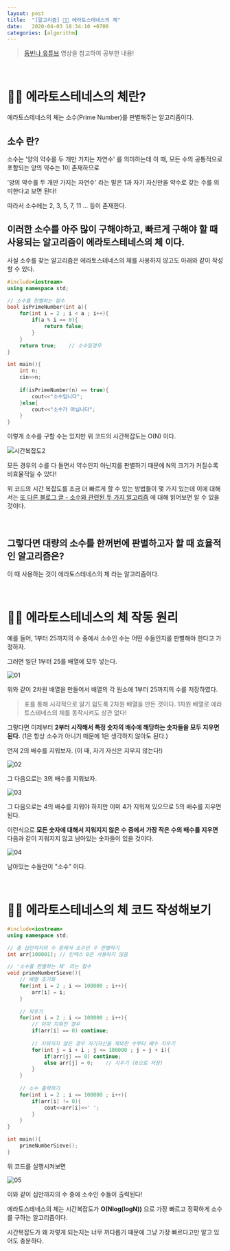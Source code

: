 ```yaml
---
layout: post
title:  "[알고리즘] 👨‍🦳 에라토스테네스의 체"
date:   2020-04-03 18:34:10 +0700
categories: [algorithm]
---
```


> [동빈나 유튜브](https://www.youtube.com/watch?v=5ypkoEgFdH8&list=PLRx0vPvlEmdDHxCvAQS1_6XV4deOwfVrz&index=24) 영상을 참고하여 공부한 내용!

<br>

# 👨‍🦳 에라토스테네스의 체란?

에라토스테네스의 체는 소수(Prime Number)를 판별해주는 알고리즘이다.

## __소수__ 란?

소수는 '양의 약수를 두 개만 가지는 자연수' 를 의미하는데 이 때, 모든 수의 공통적으로 포함되는 양의 약수는 1이 존재하므로 

'양의 약수를 두 개만 가지는 자연수' 라는 말은 1과 자기 자신만을 약수로 갖는 수를 의미한다고 보면 된다!

따라서 소수에는 2, 3, 5, 7, 11 ... 등이 존재한다.

## 이러한 소수를 아주 많이 구해야하고, 빠르게 구해야 할 때 사용되는 알고리즘이 __에라토스테네스의 체__ 이다.

사실 소수를 찾는 알고리즘은 에라토스테네스의 체를 사용하지 않고도 아래와 같이 작성할 수 있다.

~~~c++
#include<iostream>
using namespace std;

// 소수를 판별하는 함수 
bool isPrimeNumber(int a){
	for(int i = 2 ; i < a ; i++){
		if(a % i == 0){
			return false;
		}
	}	
	return true;	// 소수일경우  
}

int main(){
	int n;
	cin>>n;
	
	if(isPrimeNumber(n) == true){
		cout<<"소수입니다";
	}else{
		cout<<"소수가 아닙니다"; 
	}
}
~~~

이렇게 소수를 구할 수는 있지만 위 코드의 시간복잡도는 O(N) 이다. 

![시간복잡도2](https://user-images.githubusercontent.com/31889335/78375858-62f10500-7608-11ea-9fe5-5915694f84c6.PNG)

모든 경우의 수를 다 돌면서 약수인지 아닌지를 판별하기 때문에 N의 크기가 커질수록 비효율적일 수 있다!

위 코드의 시간 복잡도를 조금 더 빠르게 할 수 있는 방법들이 몇 가지 있는데 이에 대해서는 [또 다른 블로그 글 - 소수와 관련된 두 가지 알고리즘](https://choheeis.github.io/newblog//articles/2020-10/%EC%86%8C%EC%88%98) 에 대해 읽어보면 알 수 있을 것이다.

<br>

## 그렇다면 대량의 소수를 한꺼번에 판별하고자 할 때 효율적인 알고리즘은?

이 때 사용하는 것이 에라토스테네스의 체 라는 알고리즘이다.

<br>

# 👨‍🦳 에라토스테네스의 체 작동 원리

예를 들어, 1부터 25까지의 수 중에서 소수인 수는 어떤 수들인지를 판별해야 한다고 가정하자.

그러면 일단 1부터 25를 배열에 모두 넣는다.

![01](https://user-images.githubusercontent.com/31889335/78376835-d3e4ec80-7609-11ea-97df-dc3356f16c32.PNG)

위와 같이 2차원 배열을 만들어서 배열의 각 원소에 1부터 25까지의 수를 저장하였다.

> 표를 통해 시각적으로 알기 쉽도록 2차원 배열을 만든 것이다. 1차원 배열로 에라토스테네스의 체를 동작시켜도 상관 없다!

그렇다면 이제부터 __2부터 시작해서 특정 숫자의 배수에 해당하는 숫자들을 모두 지우면 된다.__ (1은 항상 소수가 아니기 때문에 1은 생각하지 않아도 된다.)

먼저 2의 배수를 지워보자. (이 때, 자기 자신은 지우지 않는다!)

![02](https://user-images.githubusercontent.com/31889335/78377169-3a6a0a80-760a-11ea-884a-c8fc583e4c10.PNG)

그 다음으로는 3의 배수를 지워보자.

![03](https://user-images.githubusercontent.com/31889335/78377350-77360180-760a-11ea-979b-49c265a3a6f4.PNG)

그 다음으로는 4의 배수를 지워야 하지만 이미 4가 지워져 있으므로 5의 배수를 지우면 된다.

이런식으로 __모든 숫자에 대해서 지워지지 않은 수 중에서 가장 작은 수의 배수를 지우면__ 다음과 같이 지워지지 않고 남아있는 숫자들이 있을 것이다.

![04](https://user-images.githubusercontent.com/31889335/78378056-676aed00-760b-11ea-9e90-428b99cef90b.PNG)

남아있는 수들만이 "소수" 이다.

<br>

# 👨‍🦳 에라토스테네스의 체 코드 작성해보기

~~~c++
#include<iostream>
using namespace std;

// 총 십만까지의 수 중에서 소수인 수 판별하기  
int arr[100001]; // 인덱스 0은 사용하지 않음  

// '소수를 판별하는 체' 라는 함수  
void primeNumberSieve(){
	// 배열 초기화  
	for(int i = 2 ; i <= 100000 ; i++){
		arr[i] = i;
	}
	
	// 지우기  
	for(int i = 2 ; i <= 100000 ; i++){
		// 이미 지워진 경우  
		if(arr[i] == 0) continue;
		
		// 지워지지 않은 경우 자기자신을 제외한 수부터 배수 지우기  
		for(int j = i + i ; j <= 100000 ; j = j + i){
			if(arr[j] == 0) continue;
			else arr[j] = 0;	// 지우기 (0으로 저장) 
		} 
	}
	
	// 소수 출력하기 
	for(int i = 2 ; i <= 100000 ; i++){
		if(arr[i] != 0){
			cout<<arr[i]<<' ';
		}
	} 
}

int main(){
	primeNumberSieve();
} 
~~~

위 코드를 실행시켜보면

![05](https://user-images.githubusercontent.com/31889335/78379468-6044de80-760d-11ea-958e-64eb8bd1a411.PNG)

이와 같이 십만까지의 수 중에 소수인 수들이 출력된다!

에라토스테네스의 체는 시간복잡도가 __O(Nlog(logN))__ 으로 가장 빠르고 정확하게 소수를 구하는 알고리즘이다.

시간복잡도가 왜 저렇게 되는지는 너무 까다롭기 때문에 그냥 가장 빠르다고만 알고 있어도 충분하다.

<br>